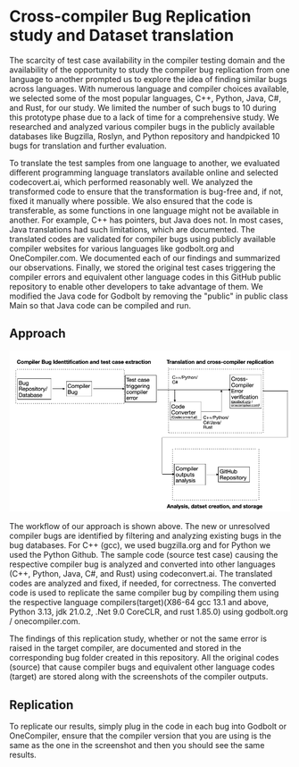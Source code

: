 # Cross-compiler Bug Replication study and Dataset translation

The scarcity of test case availability in the compiler testing domain and the availability of the opportunity to study the compiler bug replication from one language to another prompted us to explore the idea of finding similar bugs across languages. With numerous language and compiler choices available, we selected some of the most popular languages, C++, Python, Java, C\#, and Rust, for our study. We limited the number of such bugs to 10 during this prototype phase due to a lack of time for a comprehensive study. We researched and analyzed various compiler bugs in the publicly available databases like Bugzilla, Roslyn, and Python repository and handpicked 10 bugs for translation and further evaluation.

To translate the test samples from one language to another, we evaluated different programming language translators available online and selected codecovert.ai, which performed reasonably well. We analyzed the transformed code to ensure that the transformation is bug-free and, if not, fixed it manually where possible. We also ensured that the code is transferable, as some functions in one language might not be available in another. For example, C++ has pointers, but Java does not. In most cases, Java translations had such limitations, which are documented. The translated codes are validated for compiler bugs using publicly available compiler websites for various languages like godbolt.org and OneCompiler.com. We documented each of our findings and summarized our observations. Finally, we stored the original test cases triggering the compiler errors and equivalent other language codes in this GitHub public repository to enable other developers to take advantage of them. We modified the Java code for Godbolt by removing the "public" in public class Main so that Java code can be compiled and run.

## Approach

![Approach-Workflow.png](Approach-Workflow.png)

The workflow of our approach is shown above. The new or unresolved compiler bugs are identified by filtering and analyzing existing bugs in the bug databases. For C++ (gcc), we used bugzilla.org and for Python we used the Python Github. The sample code (source test case) causing the respective compiler bug is analyzed and converted into other languages (C++, Python, Java, C\#, and Rust) using codeconvert.ai. The translated codes are analyzed and fixed, if needed, for correctness. The converted code is used to replicate the same compiler bug by compiling them using the respective language compilers(target)(X86-64 gcc 13.1 and above, Python 3.13, jdk 21.0.2, .Net 9.0 CoreCLR, and rust 1.85.0) using godbolt.org / onecompiler.com. 

The findings of this replication study, whether or not the same error is raised in the target compiler, are documented and stored in the corresponding bug folder created in this repository. All the original codes (source) that cause compiler bugs and equivalent other language codes (target) are stored along with the screenshots of the compiler outputs.

## Replication
To replicate our results, simply plug in the code in each bug into Godbolt or OneCompiler, ensure that the compiler version that you are using is the same as the one in the screenshot and then you should see the same results. 
